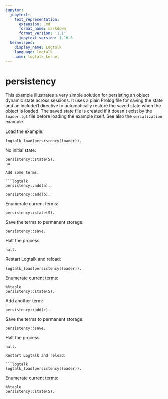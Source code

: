 ```yaml
---
jupyter:
  jupytext:
    text_representation:
      extension: .md
      format_name: markdown
      format_version: '1.1'
      jupytext_version: 1.16.6
  kernelspec:
    display_name: Logtalk
    language: logtalk
    name: logtalk_kernel
---
```


<!--
________________________________________________________________________

This file is part of Logtalk <https://logtalk.org/>  
SPDX-FileCopyrightText: 1998-2025 Paulo Moura <pmoura@logtalk.org>  
SPDX-License-Identifier: Apache-2.0

Licensed under the Apache License, Version 2.0 (the "License");
you may not use this file except in compliance with the License.
You may obtain a copy of the License at

    http://www.apache.org/licenses/LICENSE-2.0

Unless required by applicable law or agreed to in writing, software
distributed under the License is distributed on an "AS IS" BASIS,
WITHOUT WARRANTIES OR CONDITIONS OF ANY KIND, either express or implied.
See the License for the specific language governing permissions and
limitations under the License.
________________________________________________________________________
-->

# persistency

This example illustrates a very simple solution for persisting an object
dynamic state across sessions. It uses a plain Prolog file for saving the
state and an include/1 directive to automatically restore the saved state
when the object is loaded. The saved state file is created if it doesn't
exist by the `loader.lgt` file before loading the example itself. See also
the `serialization` example.

Load the example:

```logtalk
logtalk_load(persistency(loader)).
```

<!--
true.
-->

No initial state:

```logtalk
persistency::state(S).
no

Add some terms:

```logtalk
persistency::add(a).
```

<!--
true.
-->

```logtalk
persistency::add(b).
```

<!--
true.
-->

Enumerate current terms:

```logtalk
persistency::state(S).
```

<!--
S = a ;
S = b ;
false.
-->

Save the terms to permanent storage:

```logtalk
persistency::save.
```

<!--
true.
-->

Halt the process:

```logtalk
halt.
```

Restart Logtalk and reload:

```logtalk
logtalk_load(persistency(loader)).
```

<!--
true.
-->

Enumerate current terms:

```logtalk
%%table
persistency::state(S).
```

<!--
S = a ;
S = b ;
false.
-->

Add another term:

```logtalk
persistency::add(c).
```

<!--
true.
-->

Save the terms to permanent storage:

```logtalk
persistency::save.
```

<!--
true.
-->

Halt the process:

```logtalk
halt.

Restart Logtalk and reload:

```logtalk
logtalk_load(persistency(loader)).
```

<!--
true.
-->

Enumerate current terms:

```logtalk
%%table
persistency::state(S).
```

<!--
S = a ;
S = b ;
S = c ;
false.
-->
